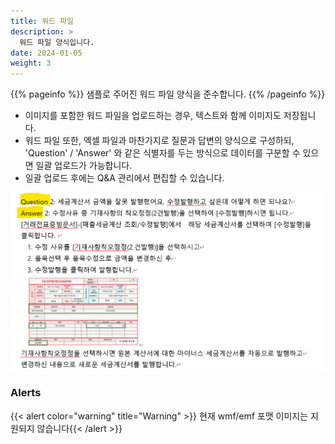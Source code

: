 ```yaml
---
title: 워드 파일
description: >
  워드 파일 양식입니다.
date: 2024-01-05
weight: 3
---
```


{{% pageinfo %}}
샘플로 주어진 워드 파일 양식을 준수합니다. 
{{% /pageinfo %}}

* 이미지를 포함한 워드 파일을 업로드하는 경우, 텍스트와 함께 이미지도 저장됩니다. 
* 워드 파일 또한, 엑셀 파일과 마찬가지로 질문과 답변의 양식으로 구성하되, 'Question' / 'Answer' 와 같은 식별자를 두는 방식으로 데이터를 구분할 수 있으면 일괄 업로드가 가능합니다. 
* 일괄 업로드 후에는 Q&A 관리에서 편집할 수 있습니다.

![image-1.png](image-1.png)

### Alerts
{{< alert color="warning" title="Warning" >}} 현재 wmf/emf 포맷 이미지는 지원되지 않습니다{{< /alert >}}
